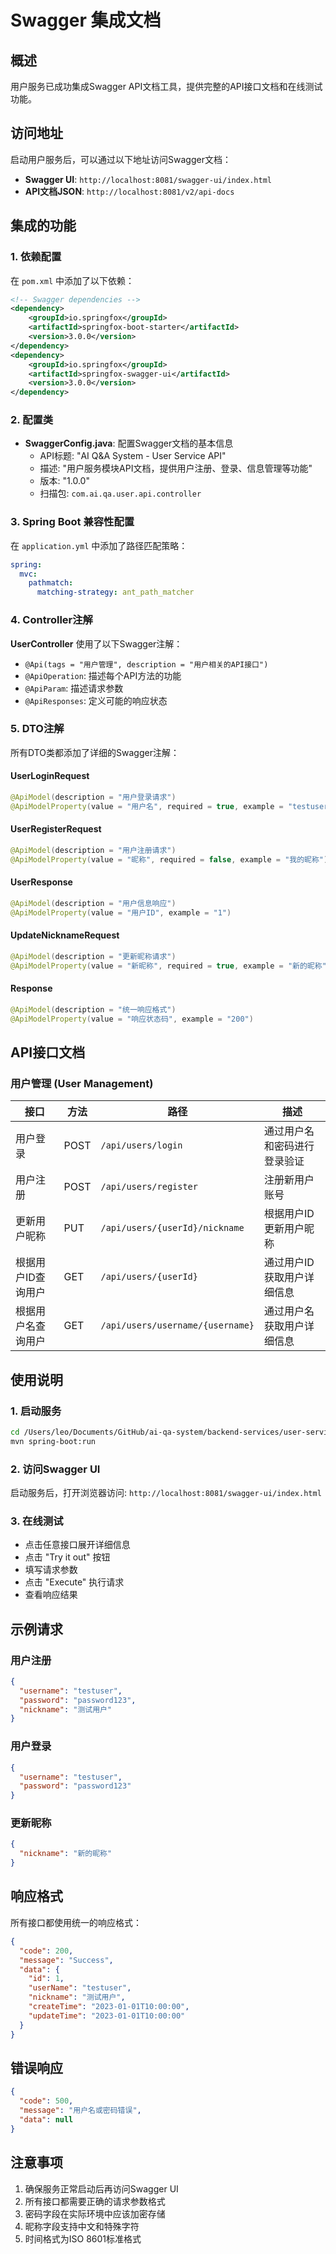 # Swagger 集成文档

## 概述

用户服务已成功集成Swagger API文档工具，提供完整的API接口文档和在线测试功能。

## 访问地址

启动用户服务后，可以通过以下地址访问Swagger文档：

- **Swagger UI**: `http://localhost:8081/swagger-ui/index.html`
- **API文档JSON**: `http://localhost:8081/v2/api-docs`

## 集成的功能

### 1. 依赖配置

在 `pom.xml` 中添加了以下依赖：

```xml
<!-- Swagger dependencies -->
<dependency>
    <groupId>io.springfox</groupId>
    <artifactId>springfox-boot-starter</artifactId>
    <version>3.0.0</version>
</dependency>
<dependency>
    <groupId>io.springfox</groupId>
    <artifactId>springfox-swagger-ui</artifactId>
    <version>3.0.0</version>
</dependency>
```

### 2. 配置类

- **SwaggerConfig.java**: 配置Swagger文档的基本信息
  - API标题: "AI Q&A System - User Service API"
  - 描述: "用户服务模块API文档，提供用户注册、登录、信息管理等功能"
  - 版本: "1.0.0"
  - 扫描包: `com.ai.qa.user.api.controller`

### 3. Spring Boot 兼容性配置

在 `application.yml` 中添加了路径匹配策略：

```yaml
spring:
  mvc:
    pathmatch:
      matching-strategy: ant_path_matcher
```

### 4. Controller注解

**UserController** 使用了以下Swagger注解：

- `@Api(tags = "用户管理", description = "用户相关的API接口")`
- `@ApiOperation`: 描述每个API方法的功能
- `@ApiParam`: 描述请求参数
- `@ApiResponses`: 定义可能的响应状态

### 5. DTO注解

所有DTO类都添加了详细的Swagger注解：

#### UserLoginRequest
```java
@ApiModel(description = "用户登录请求")
@ApiModelProperty(value = "用户名", required = true, example = "testuser")
```

#### UserRegisterRequest
```java
@ApiModel(description = "用户注册请求")
@ApiModelProperty(value = "昵称", required = false, example = "我的昵称")
```

#### UserResponse
```java
@ApiModel(description = "用户信息响应")
@ApiModelProperty(value = "用户ID", example = "1")
```

#### UpdateNicknameRequest
```java
@ApiModel(description = "更新昵称请求")
@ApiModelProperty(value = "新昵称", required = true, example = "新的昵称")
```

#### Response<T>
```java
@ApiModel(description = "统一响应格式")
@ApiModelProperty(value = "响应状态码", example = "200")
```

## API接口文档

### 用户管理 (User Management)

| 接口 | 方法 | 路径 | 描述 |
|------|------|------|------|
| 用户登录 | POST | `/api/users/login` | 通过用户名和密码进行登录验证 |
| 用户注册 | POST | `/api/users/register` | 注册新用户账号 |
| 更新用户昵称 | PUT | `/api/users/{userId}/nickname` | 根据用户ID更新用户昵称 |
| 根据用户ID查询用户 | GET | `/api/users/{userId}` | 通过用户ID获取用户详细信息 |
| 根据用户名查询用户 | GET | `/api/users/username/{username}` | 通过用户名获取用户详细信息 |

## 使用说明

### 1. 启动服务

```bash
cd /Users/leo/Documents/GitHub/ai-qa-system/backend-services/user-service
mvn spring-boot:run
```

### 2. 访问Swagger UI

启动服务后，打开浏览器访问: `http://localhost:8081/swagger-ui/index.html`

### 3. 在线测试

- 点击任意接口展开详细信息
- 点击 "Try it out" 按钮
- 填写请求参数
- 点击 "Execute" 执行请求
- 查看响应结果

## 示例请求

### 用户注册

```json
{
  "username": "testuser",
  "password": "password123",
  "nickname": "测试用户"
}
```

### 用户登录

```json
{
  "username": "testuser",
  "password": "password123"
}
```

### 更新昵称

```json
{
  "nickname": "新的昵称"
}
```

## 响应格式

所有接口都使用统一的响应格式：

```json
{
  "code": 200,
  "message": "Success",
  "data": {
    "id": 1,
    "userName": "testuser",
    "nickname": "测试用户",
    "createTime": "2023-01-01T10:00:00",
    "updateTime": "2023-01-01T10:00:00"
  }
}
```

## 错误响应

```json
{
  "code": 500,
  "message": "用户名或密码错误",
  "data": null
}
```

## 注意事项

1. 确保服务正常启动后再访问Swagger UI
2. 所有接口都需要正确的请求参数格式
3. 密码字段在实际环境中应该加密存储
4. 昵称字段支持中文和特殊字符
5. 时间格式为ISO 8601标准格式